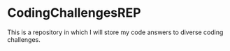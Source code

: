 # CodingChallengesREP
This is a repository in which I will store my code answers to diverse coding challenges.
